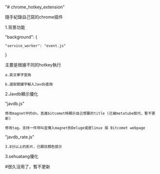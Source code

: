 "# chrome_hotkey_extension"

隨手紀錄自己寫的chrome插件

1.背景功能

"background": {

    "service_worker": "event.js"

  }

主要是根據不同的hotkey執行

    a.英文單字查詢

    b.選取關鍵字輸入Javdb查詢


2.Javdb顯示優化

"javdb.js"

    修改magnet中的dn，丟進bitcomet時顯示自己想要的title (已被metatube取代，暫不更新)

    修改tag，支持一件呼叫並傳入magnet到Deluge或是linux 版 Bitcomet webpage

"javdb_rate.js"

    3.8分以上的影片，已顯目顏色提示

3.sehuatang優化

#很久沒用了，暫不更新
